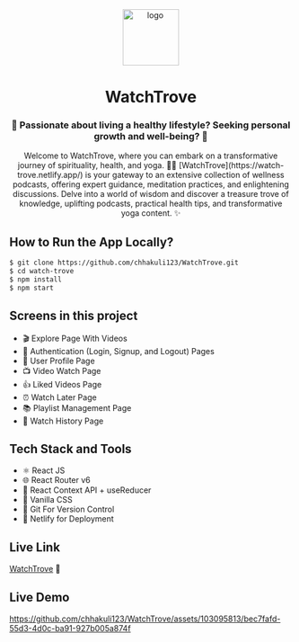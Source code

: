 <div align="center">
  <img src="https://res.cloudinary.com/dptfwcnro/image/upload/v1686906358/WatchTrove/phj7thxbpn78dzanlnyp.png" height="100" width="100" alt="logo"/>
  <h1>WatchTrove</h1>
  <h3>🌱 Passionate about living a healthy lifestyle? Seeking personal growth and well-being? 🌟</h3>
  <p>Welcome to WatchTrove, where you can embark on a transformative journey of spirituality, health, and yoga. 🧘‍♀️ [WatchTrove](https://watch-trove.netlify.app/) is your gateway to an extensive collection of wellness podcasts, offering expert guidance, meditation practices, and enlightening discussions. Delve into a world of wisdom and discover a treasure trove of knowledge, uplifting podcasts, practical health tips, and transformative yoga content. ✨</p>
</div>

## How to Run the App Locally?

```bash
$ git clone https://github.com/chhakuli123/WatchTrove.git
$ cd watch-trove
$ npm install
$ npm start
```
## Screens in this project

- 🎬 Explore Page With Videos
- 🔐 Authentication (Login, Signup, and Logout) Pages
- 👤 User Profile Page
- 📺 Video Watch Page
- 👍 Liked Videos Page
- ⏰ Watch Later Page
- 📚 Playlist Management Page
- 📅 Watch History Page

## Tech Stack and Tools

- ⚛️ React JS
- 🌐 React Router v6
- 🔄 React Context API + useReducer
- 🎨 Vanilla CSS 
- 📝 Git For Version Control
- 🚀 Netlify for Deployment

## Live Link
[WatchTrove](https://watch-trove.netlify.app/) 🚀

## Live Demo
https://github.com/chhakuli123/WatchTrove/assets/103095813/bec7fafd-55d3-4d0c-ba91-927b005a874f



